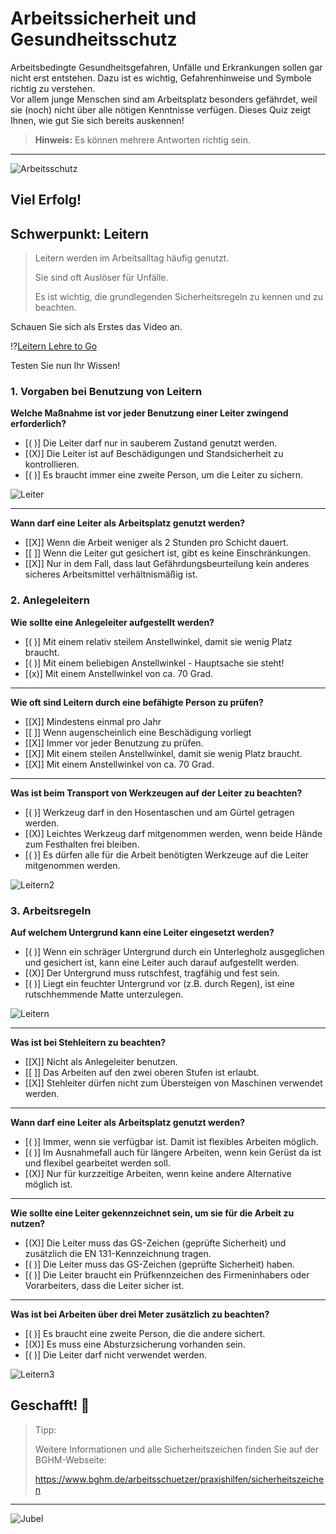 <!--

author:   Hilke Domsch; Volker Göhler
email:    hilke.domsch@gkz-ev.de
version:  0.0.7

language: de
narrator: Deutsch Female

edit:     true
date:     2025-07-21

icon:     https://raw.githubusercontent.com/Ifi-DiAgnostiK-Project/LiaScript-Courses/refs/heads/main/img/Logo_234px.png
logo:     https://upload.wikimedia.org/wikipedia/commons/5/5c/Bockleiter.png

comment:  Arbeitssicherheit & Gesundheitsschutz - Leitern I

attribute:
  - Sicherheitszeichen von [Berufsgenossenschaft Holz und Metall](https://www.bghm.de/arbeitsschuetzer/praxishilfen/sicherheitszeichen) 
  - title image Von User:Jenkyll - Eigenes Werk, CC BY-SA 3.0, https://commons.wikimedia.org/w/index.php?curid=15880414

link:    style.css
import:   https://raw.githubusercontent.com/Ifi-DiAgnostiK-Project/LiaScript_DragAndDrop_Template/refs/heads/main/README.md
          https://raw.githubusercontent.com/Ifi-DiAgnostiK-Project/Piktogramme/refs/heads/main/makros.md
          https://raw.githubusercontent.com/Ifi-DiAgnostiK-Project/LiaScript_ImageQuiz/refs/heads/main/README.md

tags: Arbeitssicherheit, Leitern, Arbeits- und Gesundheitsschutz

-->

# Arbeitssicherheit und Gesundheitsschutz

Arbeitsbedingte Gesundheitsgefahren, Unfälle und Erkrankungen sollen gar nicht erst entstehen.
Dazu ist es wichtig, Gefahrenhinweise und Symbole richtig zu verstehen.\
Vor allem junge Menschen sind am Arbeitsplatz besonders gefährdet, weil sie (noch) nicht über alle nötigen Kenntnisse verfügen.
Dieses Quiz zeigt Ihnen, wie gut Sie sich bereits auskennen!

> __Hinweis:__ Es können mehrere Antworten richtig sein.

--------------------

![Arbeitsschutz](https://raw.githubusercontent.com/Ifi-DiAgnostiK-Project/LiaScript-Courses/refs/heads/main/courses/img/schilder_an_zaun.jpg "_Quelle: Pixabay, planet-fox_")<!-- style="max-width: 700px; width: 100%" --> 

<!-- class="highlight"-->
Viel Erfolg!
------------



## Schwerpunkt: Leitern

> Leitern werden im Arbeitsalltag häufig genutzt.
>
> Sie sind oft Auslöser für Unfälle.
>
> Es ist wichtig, die grundlegenden Sicherheitsregeln zu kennen und zu beachten.

<!-- class="highlight"-->
Schauen Sie sich als Erstes das Video an.

!?[Leitern Lehre to Go](https://www.youtube.com/watch?v=zyfX3ZtkrMI "_Quelle: Lehre fördern_")

<!-- class="highlight" -->
Testen Sie nun Ihr Wissen!



### 1. Vorgaben bei Benutzung von Leitern

<section class="flex-container">
<div class="flex-child">

__Welche Maßnahme ist vor jeder Benutzung einer Leiter zwingend erforderlich?__

<!-- data-randomize -->
- [( )] Die Leiter darf nur in sauberem Zustand genutzt werden.
- [(X)] Die Leiter ist auf Beschädigungen und Standsicherheit zu kontrollieren.
- [( )] Es braucht immer eine zweite Person, um die Leiter zu sichern.

</div>
<div class="flex-child-1 center">

![Leiter](https://raw.githubusercontent.com/Ifi-DiAgnostiK-Project/LiaScript-Courses/refs/heads/main/courses/img/variety_people_ladders.jpg "[Quelle: Freepik](https://www.freepik.com/free-ai-image/variety-people-multitasking-3d-cartoon-scene_152374121.htm)")

</div>
</section>

--------------------

__Wann darf eine Leiter als Arbeitsplatz genutzt werden?__

<!-- data-randomize -->
- [[X]] Wenn die Arbeit weniger als 2 Stunden pro Schicht dauert.
- [[ ]] Wenn die Leiter gut gesichert ist, gibt es keine Einschränkungen.
- [[X]] Nur in dem Fall, dass laut Gefährdungsbeurteilung kein anderes sicheres Arbeitsmittel verhältnismäßig ist.



### 2. Anlegeleitern

__Wie sollte eine Anlegeleiter aufgestellt werden?__

<!-- data-randomize -->
- [( )] Mit einem relativ steilem Anstellwinkel, damit sie wenig Platz braucht.
- [( )] Mit einem beliebigen Anstellwinkel - Hauptsache sie steht!  
- [(x)] Mit einem Anstellwinkel von ca. 70 Grad.

--------------------

__Wie oft sind Leitern durch eine befähigte Person zu prüfen?__

<!-- data-randomize -->
- [[X]] Mindestens einmal pro Jahr
- [[ ]] Wenn augenscheinlich eine Beschädigung vorliegt
- [[X]] Immer vor jeder Benutzung zu prüfen.
- [[X]] Mit einem steilen Anstellwinkel, damit sie wenig Platz braucht.
- [[X]] Mit einem Anstellwinkel von ca. 70 Grad.

--------------------

<section class="flex-container">
<div class="flex-child">

__Was ist beim Transport von Werkzeugen auf der Leiter zu beachten?__

- [( )] Werkzeug darf in den Hosentaschen und am Gürtel getragen werden.
- [(X)] Leichtes Werkzeug darf mitgenommen werden, wenn beide Hände zum Festhalten frei bleiben.
- [( )] Es dürfen alle für die Arbeit benötigten Werkzeuge auf die Leiter mitgenommen werden.

</div>
<div class="flex-child-1 center">

![Leitern2](https://raw.githubusercontent.com/Ifi-DiAgnostiK-Project/LiaScript-Courses/refs/heads/main/courses/img/indoor_people_multitask.jpg "[Quelle: Freepik](https://www.freepik.com/free-ai-image/3d-cartoon-scene-depicting-variety-people-multitasking_152373509.htm)")

</div>
</section>



### 3. Arbeitsregeln

<section class="flex-container">
<div class="flex-child">

__Auf welchem Untergrund kann eine Leiter eingesetzt werden?__

<!-- data-randomize -->
- [( )] Wenn ein schräger Untergrund durch ein Unterlegholz ausgeglichen und gesichert ist, kann eine Leiter auch darauf aufgestellt werden.
- [(X)] Der Untergrund muss rutschfest, tragfähig und fest sein.
- [( )] Liegt ein feuchter Untergrund vor (z.B. durch Regen), ist eine rutschhemmende Matte unterzulegen.

</div>
<div class="flex-child-1 center">

![Leitern](img/geruest_chaos.jpg "_Quelle: Pixabay, geralt_")

</div>
</section>

--------------------

__Was ist bei Stehleitern zu beachten?__

<!-- data-randomize -->
- [[X]] Nicht als Anlegeleiter benutzen.
- [[ ]] Das Arbeiten auf den zwei oberen Stufen ist erlaubt.
- [[X]] Stehleiter dürfen nicht zum Übersteigen von Maschinen verwendet werden.

--------------------

__Wann darf eine Leiter als Arbeitsplatz genutzt werden?__

- [( )] Immer, wenn sie verfügbar ist. Damit ist flexibles Arbeiten möglich.
- [( )] Im Ausnahmefall auch für längere Arbeiten, wenn kein Gerüst da ist und flexibel gearbeitet werden soll.
- [(X)] Nur für kurzzeitige Arbeiten, wenn keine andere Alternative möglich ist.

--------------------

__Wie sollte eine Leiter gekennzeichnet sein, um sie für die Arbeit zu nutzen?__

<!--- --{{5}}--
Fünftens. Wie sollte eine Leiter gekennzeichnet sein, um sie für die Arbeit zu nutzen? a) Die Leiter muss das GS-Zeichen (geprüfte Sicherheit) und zusätzlich die EN 131-Kennzeichnung tragen. b) Die Leiter muss das GS-Zeichen (geprüfte Sicherheit) haben. c) Die Leiter braucht ein Prüfkennzeichen des Firmeninhabers oder Vorarbeiters, dass die Leiter sicher ist.
--->

- [(X)] Die Leiter muss das GS-Zeichen (geprüfte Sicherheit) und zusätzlich die EN 131-Kennzeichnung tragen.
- [( )] Die Leiter muss das GS-Zeichen (geprüfte Sicherheit) haben.
- [( )] Die Leiter braucht ein Prüfkennzeichen des Firmeninhabers oder Vorarbeiters, dass die Leiter sicher ist.

--------------------

<!--- --{{6}}--
Sechstens. Was ist bei Arbeiten über drei Meter zusätzlich zu beachten? a) Es braucht eine zweite Person, die die andere sichert.  b) Es muss eine Absturzsicherung vorhanden sein. c) Die Leiter darf nicht verwendet werden.
--->

<section class="flex-container">
<div class="flex-child">

__Was ist bei Arbeiten über drei Meter zusätzlich zu beachten?__

- [( )] Es braucht eine zweite Person, die die andere sichert.
- [(X)] Es muss eine Absturzsicherung vorhanden sein.
- [( )] Die Leiter darf nicht verwendet werden.
</div>
<div class="flex-child-1">

![Leitern3](https://raw.githubusercontent.com/Ifi-DiAgnostiK-Project/LiaScript-Courses/refs/heads/main/courses/img/career_ladder.jpg "[Quelle: Freepik](https://de.freepik.com/vektoren-kostenlos/fuehrung-konzept-in-flachen-stil_3198072.htm)")

</div>
</section>

## Geschafft! 🙌

<!-- class="highlight" style="font-size: large"-->
> Tipp:
>
> Weitere Informationen und alle Sicherheitszeichen finden Sie auf der BGHM-Webseite:
>
> https://www.bghm.de/arbeitsschuetzer/praxishilfen/sicherheitszeichen 

--------------------

![Jubel](https://raw.githubusercontent.com/Ifi-DiAgnostiK-Project/LiaScript-Courses/refs/heads/main/courses/img/colorfull_jumping.jpg "_Quelle: Pixabay, geralt_")
